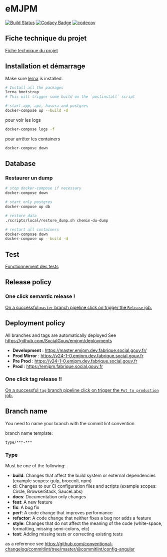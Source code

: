 # eMJPM

[![Build Status](https://travis-ci.com/SocialGouv/emjpm.svg?branch=master)](https://travis-ci.com/SocialGouv/emjpm?branch=master)
[![Codacy Badge](https://api.codacy.com/project/badge/Grade/1ca934db263e43d59cfd7be7fd78ae75)](https://www.codacy.com/app/SocialGouv/emjpm)
[![codecov](https://codecov.io/gh/SocialGouv/emjpm/branch/master/graph/badge.svg)](https://codecov.io/gh/SocialGouv/emjpm)

## Fiche technique du projet 

[Fiche technique du projet](./tech.md)

## Installation et démarrage

Make sure [lerna](https://github.com/lerna/lerna) is installed.

```sh
# Install all the packages
lerna bootstrap
# This will trigger some build on the `postinstall` script

# start app, api, hasura and postgres
docker-compose up --build -d
```

pour voir les logs

```sh
docker-compose logs -f
```

pour arrêter les containers

```sh
docker-compose down
```

## Database

### Restaurer un dump

```bash
# stop docker-compose if necessary
docker-compose down

# start only postgres
docker-compose up db

# restore data
./scripts/local/restore_dump.sh chemin-du-dump

# restart all containers
docker-compose down
docker-compose up --build -d
```

## Test

[Fonctionnement des tests](./test/md)

## Release policy

### One click semantic release !

[On a successful `master` branch pipeline click on trigger the `Release` job.](https://gitlab.factory.social.gouv.fr/SocialGouv/emjpm/pipelines)

## Deployment policy

All branches and tags are automatically deployed
See https://github.com/SocialGouv/emjpm/deployments

- **Development** : https://master.emjpm.dev.fabrique.social.gouv.fr/
- **Prod Mirror** : https://v24-1-0.emjpm.dev.fabrique.social.gouv.fr
- **Pre Prod** : https://v24-1-0.emjpm.dev.fabrique.social.gouv.fr
- **Prod** : https://emjpm.fabrique.social.gouv.fr

### One click tag release !!

[On a successful `tag` branch pipeline click on trigger the `Put to production` job.](https://gitlab.factory.social.gouv.fr/SocialGouv/emjpm/pipelines?scope=tags&page=1)

## Branch name

You need to name your branch with the commit lint convention

branch name template:

```
type/***-***
```

### Type

Must be one of the following:

- **build**: Changes that affect the build system or external dependencies (example scopes: gulp, broccoli, npm)
- **ci**: Changes to our CI configuration files and scripts (example scopes: Circle, BrowserStack, SauceLabs)
- **docs**: Documentation only changes
- **feat**: A new feature
- **fix**: A bug fix
- **perf**: A code change that improves performance
- **refactor**: A code change that neither fixes a bug nor adds a feature
- **style**: Changes that do not affect the meaning of the code (white-space, formatting, missing semi-colons, etc)
- **test**: Adding missing tests or correcting existing tests

as a reference see https://github.com/conventional-changelog/commitlint/tree/master/@commitlint/config-angular
